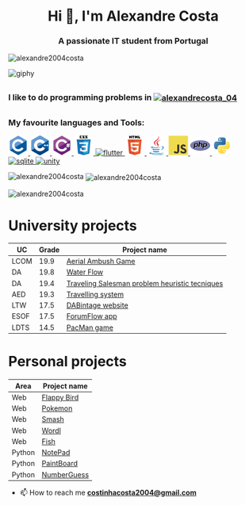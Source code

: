 <h1 align="center">Hi 👋, I'm Alexandre Costa</h1>
<h3 align="center">A passionate IT student from Portugal</h3>

<p align="left"> <img src="https://komarev.com/ghpvc/?username=alexandre2004costa&label=Profile%20views&color=0e74a5&style=flat" alt="alexandre2004costa" /> </p>


![giphy](https://github.com/alexandre2004costa/alexandre2004costa/assets/108695812/63e8d619-0d0a-411d-9f83-b36b51226d92)




## 
<h3 align="left">I like to do programming problems in <a href="https://www.leetcode.com/alexandrecosta_04" target="blank"><img align="center" src="https://raw.githubusercontent.com/rahuldkjain/github-profile-readme-generator/master/src/images/icons/Social/leet-code.svg" alt="alexandrecosta_04" height="30" width="40" /></a></h3>

##
<h3 align="left">My favourite languages and Tools:</h3>
<p align="left"> <a href="https://www.cprogramming.com/" target="_blank" rel="noreferrer"> <img src="https://raw.githubusercontent.com/devicons/devicon/master/icons/c/c-original.svg" alt="c" width="40" height="40"/> </a> <a href="https://www.w3schools.com/cpp/" target="_blank" rel="noreferrer"> <img src="https://raw.githubusercontent.com/devicons/devicon/master/icons/cplusplus/cplusplus-original.svg" alt="cplusplus" width="40" height="40"/> </a> <a href="https://www.w3schools.com/cs/" target="_blank" rel="noreferrer"> <img src="https://raw.githubusercontent.com/devicons/devicon/master/icons/csharp/csharp-original.svg" alt="csharp" width="40" height="40"/> </a> <a href="https://www.w3schools.com/css/" target="_blank" rel="noreferrer"> <img src="https://raw.githubusercontent.com/devicons/devicon/master/icons/css3/css3-original-wordmark.svg" alt="css3" width="40" height="40"/> </a> <a href="https://flutter.dev" target="_blank" rel="noreferrer"> <img src="https://www.vectorlogo.zone/logos/flutterio/flutterio-icon.svg" alt="flutter" width="40" height="40"/> </a> <a href="https://www.w3.org/html/" target="_blank" rel="noreferrer"> <img src="https://raw.githubusercontent.com/devicons/devicon/master/icons/html5/html5-original-wordmark.svg" alt="html5" width="40" height="40"/> </a> <a href="https://www.java.com" target="_blank" rel="noreferrer"> <img src="https://raw.githubusercontent.com/devicons/devicon/master/icons/java/java-original.svg" alt="java" width="40" height="40"/> </a> <a href="https://developer.mozilla.org/en-US/docs/Web/JavaScript" target="_blank" rel="noreferrer"> <img src="https://raw.githubusercontent.com/devicons/devicon/master/icons/javascript/javascript-original.svg" alt="javascript" width="40" height="40"/> </a> <a href="https://www.php.net" target="_blank" rel="noreferrer"> <img src="https://raw.githubusercontent.com/devicons/devicon/master/icons/php/php-original.svg" alt="php" width="40" height="40"/> </a> <a href="https://www.python.org" target="_blank" rel="noreferrer"> <img src="https://raw.githubusercontent.com/devicons/devicon/master/icons/python/python-original.svg" alt="python" width="40" height="40"/> </a> <a href="https://www.sqlite.org/" target="_blank" rel="noreferrer"> <img src="https://www.vectorlogo.zone/logos/sqlite/sqlite-icon.svg" alt="sqlite" width="40" height="40"/> </a> <a href="https://unity.com/" target="_blank" rel="noreferrer"> <img src="https://www.vectorlogo.zone/logos/unity3d/unity3d-icon.svg" alt="unity" width="40" height="40"/> </a> </p>

<p><img align="left" src="https://github-readme-stats.vercel.app/api/top-langs?username=alexandre2004costa&show_icons=true&locale=en&layout=compact" alt="alexandre2004costa" /></p>

<p>&nbsp;<img align="center" src="https://github-readme-stats.vercel.app/api?username=alexandre2004costa&show_icons=true&locale=en" alt="alexandre2004costa" /></p>

<p><img align="center" src="https://github-readme-streak-stats.herokuapp.com/?user=alexandre2004costa&" alt="alexandre2004costa" /></p>

##
# University projects

| UC | Grade |  Project name |
|-------------------|------|-------------------------|
| LCOM         | 19.9   | [Aerial Ambush Game](https://github.com/alexandre2004costa/Lcom-project) |
| DA         | 19.8  | [Water Flow](https://github.com/SofiaX5/DA_1) |
| DA         | 19.4  | [Traveling Salesman problem heuristic tecniques](https://github.com/alexandre2004costa/AlexandreX5_D2) |
| AED         | 19.3  | [Travelling system](https://github.com/berno9/ProjetoAED2) |
| LTW         | 17.5  | [DABintage website](https://github.com/FEUP-LTW-2024/ltw-project-2024-ltw04g06) |
| ESOF         | 17.5  | [ForumFlow app](https://github.com/FEUP-LEIC-ES-2023-24/2LEIC04T5) |
| LDTS         | 14.5  | [PacMan game](https://github.com/FEUP-LDTS-2023/project-l04gr04) |

##
# Personal projects

| Area | Project name |
|------|--------------|
| Web  | [Flappy Bird](https://github.com/alexandre2004costa/Flappy-Bird) |
| Web  | [Pokemon](https://github.com/alexandre2004costa/Pokemon) |
| Web  | [Smash](https://github.com/alexandre2004costa/Smash_Game) |
| Web  | [Wordl](https://github.com/alexandre2004costa/Wordl) |
| Web  | [Fish](https://github.com/alexandre2004costa/Fish-Game) |
| Python  | [NotePad](https://github.com/alexandre2004costa/NotePad) |
| Python  | [PaintBoard](https://github.com/alexandre2004costa/PaintBoard) |
| Python  | [NumberGuess](https://github.com/alexandre2004costa/NumbersAI) |







- 📫 How to reach me **costinhacosta2004@gmail.com**
